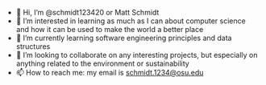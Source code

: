 - 👋 Hi, I’m @schmidt123420 or Matt Schmidt
- 👀 I’m interested in learning as much as I can about computer science and how it can be used to make the world a better place
- 🌱 I’m currently learning software engineering principles and data structures
- 💞️ I’m looking to collaborate on any interesting projects, but especially on anything related to the environment or sustainability
- 📫 How to reach me: my email is schmidt.1234@osu.edu

<!---
schmidt123420/schmidt123420 is a ✨ special ✨ repository because its `README.md` (this file) appears on your GitHub profile.
You can click the Preview link to take a look at your changes.
--->
